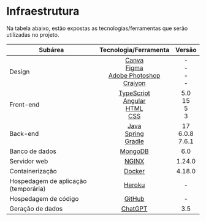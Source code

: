 # Infraestrutura

Na tabela abaixo, estão expostas as tecnologias/ferramentas que serão utilizadas no projeto.

| Subárea                              | Tecnologia/Ferramenta                                                                              | Versão                      |
| ------------------------------------ | :------------------------------------------------------------------------------------------------: | :-------------------------: |
| Design                               | [Canva][canva] <br> [Figma][figma] <br> [Adobe Photoshop][adobe-photoshop] <br> [Craiyon][craiyon] | - <br> - <br> - <br> - <br> |
| Front-end                            | [TypeScript][typescript] <br> [Angular][angular] <br> [HTML][html] <br> [CSS][css]                 | 5.0 <br> 15 <br> 5 <br> 3   |
| Back-end                             | [Java][java] <br> [Spring][spring] <br> [Gradle][gradle]                                           | 17 <br> 6.0.8 <br> 7.6.1    |
| Banco de dados                       | [MongoDB][mongodb]                                                                                 | 6.0                         |
| Servidor web                         | [NGINX][nginx]                                                                                     | 1.24.0                      |
| Containerização                      | [Docker][docker]                                                                                   | 4.18.0                      |
| Hospedagem de aplicação (temporária) | [Heroku][heroku]                                                                                   | -                           |
| Hospedagem de código                 | [GitHub][github]                                                                                   | -                           |
| Geração de dados                     | [ChatGPT][chatgpt]                                                                                 | 3.5                         |

<!-- Links -->

[canva]:           <https://www.canva.com>                         "Canva"
[figma]:           <https://www.figma.com>                         "Figma"
[adobe-photoshop]: <https://www.adobe.com/products/photoshop.html> "Adobe Photoshop"
[craiyon]:         <https://www.craiyon.com>                       "Craiyon"
[typescript]:      <https://www.typescriptlang.org>                "TypeScript"
[angular]:         <https://angular.io>                            "Angular"
[html]:            <https://en.wikipedia.org/wiki/HTML>            "HTML"
[css]:             <https://www.w3.org/Style/CSS/Overview.en.html> "CSS"
[java]:            <https://www.java.com>                          "Java"
[spring]:          <https://spring.io>                             "Spring"
[gradle]:          <https://gradle.org>                            "Gradle"
[mongodb]:         <https://www.mongodb.com>                       "MongoDB"
[nginx]:           <https://www.nginx.com>                         "NGINX"
[docker]:          <https://www.docker.com>                        "Docker"
[heroku]:          <https://www.heroku.com>                        "Heroku"
[github]:          <https://github.com>                            "GitHub"
[chatgpt]:         <https://openai.com/blog/chatgpt>               "ChatGPT"
